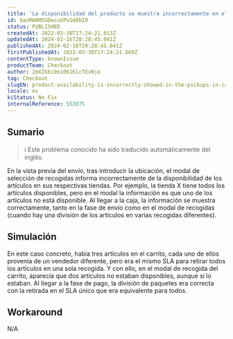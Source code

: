 ```yaml
---
title: 'La disponibilidad del producto se muestra incorrectamente en el modo de visualización de las recogidas en el carro'
id: 6aoRWAMSGDwcuUPvGd8bI9
status: PUBLISHED
createdAt: 2022-03-30T17:24:21.013Z
updatedAt: 2024-02-16T20:28:45.041Z
publishedAt: 2024-02-16T20:28:45.041Z
firstPublishedAt: 2022-03-30T17:24:21.669Z
contentType: knownIssue
productTeam: Checkout
author: 2mXZkbi0oi061KicTExNjo
tag: Checkout
slugEN: product-availability-is-incorrectly-showed-in-the-pickups-in-cart-display-modal
locale: es
kiStatus: No Fix
internalReference: 552875
---
```


## Sumario

>ℹ️ Este problema conocido ha sido traducido automáticamente del inglés.



En la vista previa del envío, tras introducir la ubicación, el modal de selección de recogidas informa incorrectamente de la disponibilidad de los artículos en sus respectivas tiendas. Por ejemplo, la tienda X tiene todos los artículos disponibles, pero en el modal la información es que uno de los artículos no está disponible. Al llegar a la caja, la información se muestra correctamente, tanto en la fase de envío como en el modal de recogidas (cuando hay una división de los artículos en varias recogidas diferentes).



## Simulación



En este caso concreto, había tres artículos en el carrito, cada uno de ellos provenía de un vendedor diferente, pero era el mismo SLA para retirar todos los artículos en una sola recogida. Y con ello, en el modal de recogida del carrito, aparecía que dos artículos no estaban disponibles, aunque sí lo estaban. Al llegar a la fase de pago, la división de paquetes era correcta con la retirada en el SLA único que era equivalente para todos.




## Workaround


N/A

